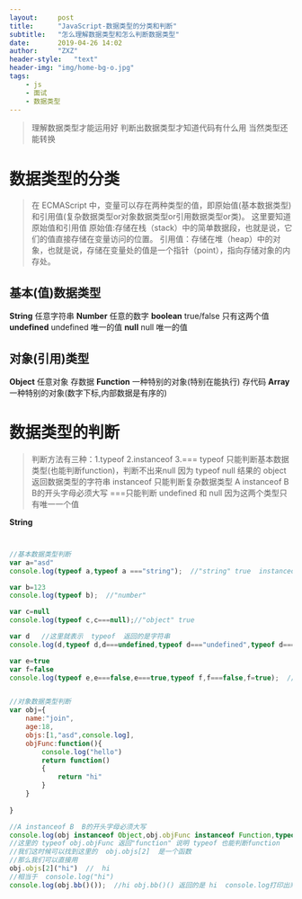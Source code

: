 ```yaml
---
layout:     post
title:      "JavaScript-数据类型的分类和判断"
subtitle:   "怎么理解数据类型和怎么判断数据类型"
date:       2019-04-26 14:02
author:     "ZXZ"
header-style:   "text"
header-img: "img/home-bg-o.jpg"
tags:
    - js
    - 面试
    - 数据类型
---
```



>理解数据类型才能运用好
>判断出数据类型才知道代码有什么用
>当然类型还能转换


数据类型的分类
=============
>在 ECMAScript 中，变量可以存在两种类型的值，即原始值(基本数据类型)和引用值(复杂数据类型or对象数据类型or引用数据类型or类)。
>这里要知道原始值和引用值
>原始值:存储在栈（stack）中的简单数据段，也就是说，它们的值直接存储在变量访问的位置。
>引用值：存储在堆（heap）中的对象，也就是说，存储在变量处的值是一个指针（point），指向存储对象的内存处。

基本(值)数据类型
-----------
**String** 任意字符串
**Number** 任意的数字
**boolean** true/false  只有这两个值
**undefined** undefined 唯一的值
**null** null  唯一的值


对象(引用)类型
-------------
**Object**  任意对象  存数据
**Function**   一种特别的对象(特别在能执行)  存代码
**Array**   一种特别的对象(数字下标,内部数据是有序的)



数据类型的判断
=============
>判断方法有三种：1.typeof 2.instanceof 3.===
>typeof  只能判断基本数据类型(也能判断function)，判断不出来null 因为 typeof null  结果的 object  返回数据类型的字符串
>instanceof 只能判断复杂数据类型 A instanceof B  B的开头字母必须大写
>===只能判断  undefined 和 null  因为这两个类型只有唯一一个值 


**String**
```javascript


//基本数据类型判断
var a="asd"
console.log(typeof a,typeof a ==="string");  //"string" true  instanceof 不能用来判断基本数据类型 

var b=123
console.log(typeof b);  //"number"

var c=null
console.log(typeof c,c===null);//"object" true

var d   //这里就表示  typeof  返回的是字符串
console.log(d,typeof d,d===undefined,typeof d==="undefined",typeof d===undefined); //undefined  "undefined"  true   true  false;

var e=true
var f=false
console.log(typeof e,e===false,e===true,typeof f,f===false,f=true);  //"boolean"  false  true  "boolean"  true false


//对象数据类型判断
var obj={
    name:"join",
    age:18,
    objs:[1,"asd",console.log],
    objFunc:function(){
        console.log("hello")
        return function()
        {
            return "hi"
        }
    }
   
}

//A instanceof B  B的开头字母必须大写
console.log(obj instanceof Object,obj.objFunc instanceof Function,typeof obj.name,typeof obj.age,typeof obj.objFunc,typeof obj.onjs[2],typeof obj.objs,obj.objs instanceof Array) //true  true  "string" "number"  "function"  "function"  "object" true
//这里的 typeof obj.objFunc 返回"function" 说明 typeof 也能判断function
//我们这时候可以找到这里的  obj.objs[2]  是一个函数
//那么我们可以直接用
obj.objs[2]("hi")  //  hi
//相当于  console.log("hi")
console.log(obj.bb()());  //hi obj.bb()() 返回的是 hi  console.log打印出来


```
